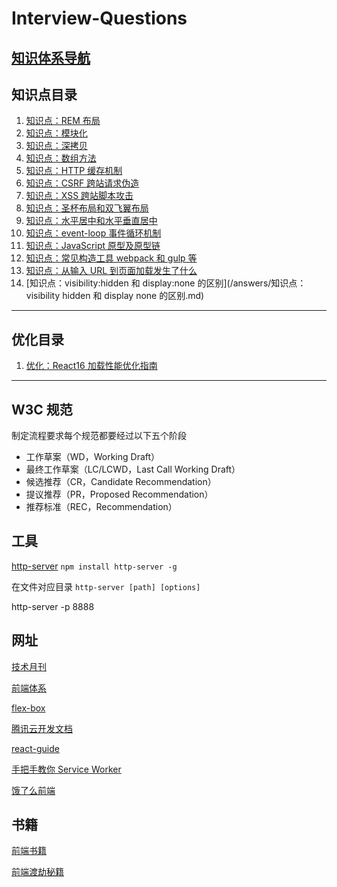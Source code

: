 # Interview-Questions

## [知识体系导航](/answers/知识点：模块化.md)

## 知识点目录

1. [知识点：REM 布局](/answers/知识点：px%20em%20rem.md)
1. [知识点：模块化](/answers/知识点：模块化.md)
1. [知识点：深拷贝](/answers/知识点：深拷贝.md)
1. [知识点：数组方法](/answers/知识点：数组方法.md)
1. [知识点：HTTP 缓存机制](/answers/知识点：浏览器缓存机制.md)
1. [知识点：CSRF 跨站请求伪造](/answers/知识点：CSRF跨站请求伪造.md)
1. [知识点：XSS 跨站脚本攻击](/answers/知识点：XSS跨站脚本攻击.md)
1. [知识点：圣杯布局和双飞翼布局](/answers/知识点：圣杯布局和双飞翼布局.md)
1. [知识点：水平居中和水平垂直居中](/answers/知识点：水平居中和水平垂直居中.md)
1. [知识点：event-loop 事件循环机制](</answers/知识点：event-loop(事件循环)机制.md>)
1. [知识点：JavaScript 原型及原型链](/answers/知识点：JavaScript原型及原型链.md)
1. [知识点：常见构造工具 webpack 和 gulp 等](/answers/知识点：常见构造工具webpack和gulp等.md)
1. [知识点：从输入 URL 到页面加载发生了什么](/answers/知识点：从输入URL到页面加载发生了什么.md)
1. [知识点：visibility:hidden 和 display:none 的区别](/answers/知识点：visibility hidden 和 display none 的区别.md)

---

## 优化目录

1. [优化：React16 加载性能优化指南](/answers/优化：React%2016%20加载性能优化指南.md)

---

## W3C 规范

制定流程要求每个规范都要经过以下五个阶段

- 工作草案（WD，Working Draft）
- 最终工作草案（LC/LCWD，Last Call Working Draft）
- 候选推荐（CR，Candidate Recommendation）
- 提议推荐（PR，Proposed Recommendation）
- 推荐标准（REC，Recommendation）

## 工具

[http-server](https://www.npmjs.com/package/http-server)
`npm install http-server -g`

在文件对应目录
`http-server [path] [options]`

http-server -p 8888

## 网址

[技术月刊](http://xlbd.me)

[前端体系](https://www.xiaohuochai.site)

[flex-box](https://flexboxfroggy.com)

[腾讯云开发文档](https://cloud.tencent.com/developer/doc/1078)

[react-guide](https://github.com/react-guide)

[手把手教你 Service Worker](https://mp.weixin.qq.com/s?__biz=Mzg4MTYwMzY1Mw==&mid=2247495063&idx=1&sn=a6785c1f568009671972ea414989bdbb&source=41#wechat_redirect)

[饿了么前端](https://www.zhihu.com/column/ElemeFE)

## 书籍

[前端书籍](https://gitee.com/mewcoder/fe-book)

[前端渡劫秘籍](https://www.yuque.com/xiumubai/doc)
